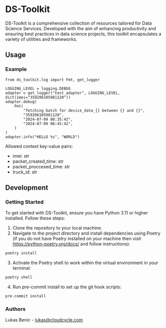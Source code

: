# DS-Toolkit

DS-Toolkit is a comprehensive collection of resources tailored for Data Science Services. Developed with the aim of enhancing productivity and ensuring best practices in data science projects, this toolkit encapsulates a variety of utilities and frameworks.

## Usage

### Example

```
from ds_toolkit.log import Fmt, get_logger

LOGGING_LEVEL = logging.DEBUG
adapter = get_logger("test_adapter", LOGGING_LEVEL, dict(imei="359206105981120"))
adapter.debug(
    Fmt(
        "fetching batch for device_data_{} between {} and {}",
        "359206105981120",
        "2024-07-09 08:35:42",
        "2024-07-09 08:45:42",
    )
)
adapter.info("HELLO %s", "WORLD")
```
Allowed context key-value pairs:
- imei: str
- packet_created_time: str
- packet_proccesed_time: str
- truck_id: str

## Development

### Getting Started

To get started with DS-Toolkit, ensure you have Python 3.11 or higher installed. Follow these steps:

1. Clone the repository to your local machine.
2. Navigate to the project directory and install dependencies using Poetry (if you do not have Poetry installed on your machine then visit https://python-poetry.org/docs/ and follow instructions):

```sh
poetry install
```

3. Activate the Poetry shell to work within the virtual environment in your terminal:

```sh
poetry shell
```

4. Run pre-commit install to set up the git hook scripts:

```sh
pre-commit install
```

### Authors
Lukas Benic - lukas@cloudcycle.com
